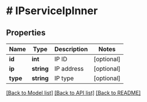 # # IPserviceIpInner

## Properties

Name | Type | Description | Notes
------------ | ------------- | ------------- | -------------
**id** | **int** | IP ID | [optional]
**ip** | **string** | IP address | [optional]
**type** | **string** | IP type | [optional]

[[Back to Model list]](../../README.md#models) [[Back to API list]](../../README.md#endpoints) [[Back to README]](../../README.md)
